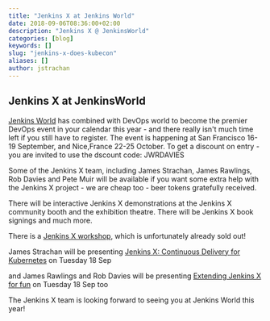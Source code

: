 ```yaml
---
title: "Jenkins X at Jenkins World"
date: 2018-09-06T08:36:00+02:00
description: "Jenkins X @ JenkinsWorld" 
categories: [blog]
keywords: []
slug: "jenkins-x-does-kubecon"
aliases: []
author: jstrachan
---
```


## Jenkins X at JenkinsWorld


[Jenkins World](https://www.cloudbees.com/devops-world/) has combined with DevOps world to become the premier DevOps event in your calendar this year - and there really isn't much time left if you still have to register. The event is happening at San Francisco 16-19 September, and Nice,France  22-25 October.  To get a discount on entry - you are invited to use the dscount code: JWRDAVIES

Some of the Jenkins X team, including James Strachan, James Rawlings, Rob Davies and Pete Muir will be available if you want some extra help with the Jenkins X project - we are cheap too - beer tokens gratefully received.

There will be interactive Jenkins X demonstrations at the Jenkins X community booth and the exhibition theatre. There will be Jenkins X book signings and much more.

There is a [Jenkins X workshop](https://devopsworldjenkinsworld2018.sched.com/event/FYjb/building-continuous-delivery-for-microservices-with-jenkins-x-25?iframe=no&w=100%&sidebar=yes&bg=no), which is unfortunately already sold out!

James Strachan will be presenting [Jenkins X: Continuous Delivery for Kubernetes](https://devopsworldjenkinsworld2018.sched.com/event/FlPE/jenkins-x-continuous-delivery-for-kubernetes?iframe=no&w=100%&sidebar=yes&bg=no) on Tuesday 18 Sep

and James Rawlings and Rob Davies will be presenting [Extending Jenkins X for fun](https://devopsworldjenkinsworld2018.sched.com/event/GFmE/extending-jenkins-x-for-fun-and-profit?iframe=no&w=100%&sidebar=yes&bg=no) on Tuesday 18 Sep too

The Jenkins X team is looking forward to seeing you at Jenkins World this year!

